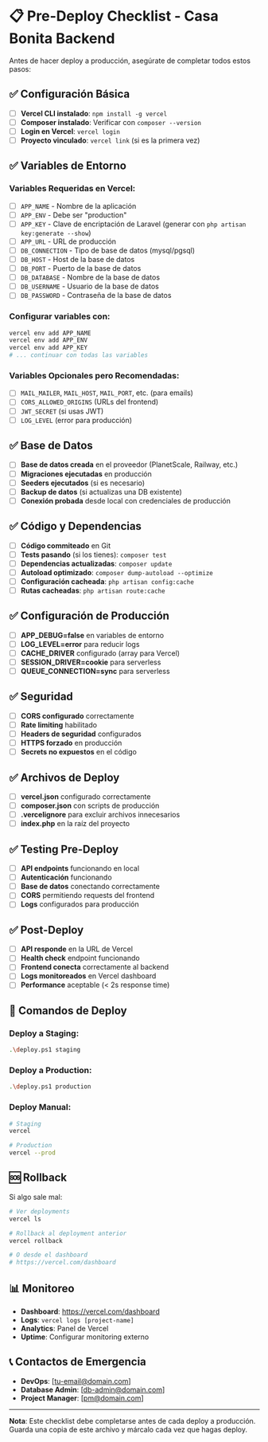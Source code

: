 # 📋 Pre-Deploy Checklist - Casa Bonita Backend

Antes de hacer deploy a producción, asegúrate de completar todos estos pasos:

## ✅ Configuración Básica

- [ ] **Vercel CLI instalado**: `npm install -g vercel`
- [ ] **Composer instalado**: Verificar con `composer --version`
- [ ] **Login en Vercel**: `vercel login`
- [ ] **Proyecto vinculado**: `vercel link` (si es la primera vez)

## ✅ Variables de Entorno

### Variables Requeridas en Vercel:
- [ ] `APP_NAME` - Nombre de la aplicación
- [ ] `APP_ENV` - Debe ser "production"
- [ ] `APP_KEY` - Clave de encriptación de Laravel (generar con `php artisan key:generate --show`)
- [ ] `APP_URL` - URL de producción
- [ ] `DB_CONNECTION` - Tipo de base de datos (mysql/pgsql)
- [ ] `DB_HOST` - Host de la base de datos
- [ ] `DB_PORT` - Puerto de la base de datos
- [ ] `DB_DATABASE` - Nombre de la base de datos
- [ ] `DB_USERNAME` - Usuario de la base de datos
- [ ] `DB_PASSWORD` - Contraseña de la base de datos

### Configurar variables con:
```bash
vercel env add APP_NAME
vercel env add APP_ENV
vercel env add APP_KEY
# ... continuar con todas las variables
```

### Variables Opcionales pero Recomendadas:
- [ ] `MAIL_MAILER`, `MAIL_HOST`, `MAIL_PORT`, etc. (para emails)
- [ ] `CORS_ALLOWED_ORIGINS` (URLs del frontend)
- [ ] `JWT_SECRET` (si usas JWT)
- [ ] `LOG_LEVEL` (error para producción)

## ✅ Base de Datos

- [ ] **Base de datos creada** en el proveedor (PlanetScale, Railway, etc.)
- [ ] **Migraciones ejecutadas** en producción
- [ ] **Seeders ejecutados** (si es necesario)
- [ ] **Backup de datos** (si actualizas una DB existente)
- [ ] **Conexión probada** desde local con credenciales de producción

## ✅ Código y Dependencias

- [ ] **Código commiteado** en Git
- [ ] **Tests pasando** (si los tienes): `composer test`
- [ ] **Dependencias actualizadas**: `composer update`
- [ ] **Autoload optimizado**: `composer dump-autoload --optimize`
- [ ] **Configuración cacheada**: `php artisan config:cache`
- [ ] **Rutas cacheadas**: `php artisan route:cache`

## ✅ Configuración de Producción

- [ ] **APP_DEBUG=false** en variables de entorno
- [ ] **LOG_LEVEL=error** para reducir logs
- [ ] **CACHE_DRIVER** configurado (array para Vercel)
- [ ] **SESSION_DRIVER=cookie** para serverless
- [ ] **QUEUE_CONNECTION=sync** para serverless

## ✅ Seguridad

- [ ] **CORS configurado** correctamente
- [ ] **Rate limiting** habilitado
- [ ] **Headers de seguridad** configurados
- [ ] **HTTPS forzado** en producción
- [ ] **Secrets no expuestos** en el código

## ✅ Archivos de Deploy

- [ ] **vercel.json** configurado correctamente
- [ ] **composer.json** con scripts de producción
- [ ] **.vercelignore** para excluir archivos innecesarios
- [ ] **index.php** en la raíz del proyecto

## ✅ Testing Pre-Deploy

- [ ] **API endpoints** funcionando en local
- [ ] **Autenticación** funcionando
- [ ] **Base de datos** conectando correctamente
- [ ] **CORS** permitiendo requests del frontend
- [ ] **Logs** configurados para producción

## ✅ Post-Deploy

- [ ] **API responde** en la URL de Vercel
- [ ] **Health check** endpoint funcionando
- [ ] **Frontend conecta** correctamente al backend
- [ ] **Logs monitoreados** en Vercel dashboard
- [ ] **Performance** aceptable (< 2s response time)

## 🚀 Comandos de Deploy

### Deploy a Staging:
```bash
.\deploy.ps1 staging
```

### Deploy a Production:
```bash
.\deploy.ps1 production
```

### Deploy Manual:
```bash
# Staging
vercel

# Production
vercel --prod
```

## 🆘 Rollback

Si algo sale mal:
```bash
# Ver deployments
vercel ls

# Rollback al deployment anterior
vercel rollback

# O desde el dashboard
# https://vercel.com/dashboard
```

## 📊 Monitoreo

- **Dashboard**: https://vercel.com/dashboard
- **Logs**: `vercel logs [project-name]`
- **Analytics**: Panel de Vercel
- **Uptime**: Configurar monitoring externo

## 📞 Contactos de Emergencia

- **DevOps**: [tu-email@domain.com]
- **Database Admin**: [db-admin@domain.com]
- **Project Manager**: [pm@domain.com]

---

**Nota**: Este checklist debe completarse antes de cada deploy a producción. Guarda una copia de este archivo y márcalo cada vez que hagas deploy.